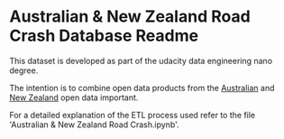 # Australian & New Zealand Road Crash Database Readme
This dataset is developed as part of the udacity data engineering nano degree. 

The intention is to combine open data products from the [Australian](https://www.data.gov.au/) and [New Zealand](https://www.data.govt.nz/) open data important. 

For a detailed explanation of the ETL process used refer to the file 'Australian & New Zealand Road Crash.ipynb'.